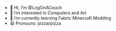 - 👋 Hi, I’m @LogOnACouch
- 👀 I’m interested in Computers and Art
- 🌱 I’m currently learning Fabric Minecraft Modding
- 😄 Pronouns: pizza/pizza
